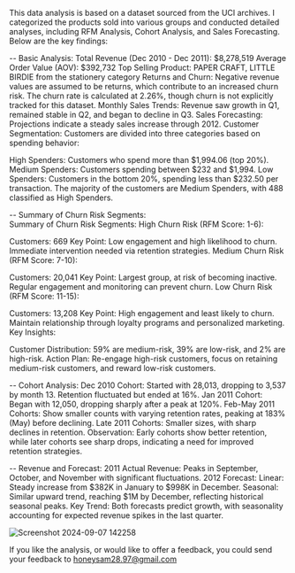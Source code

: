 This data analysis is based on a dataset sourced from the UCI archives. I categorized the products sold into various groups and conducted detailed analyses, including RFM Analysis, Cohort Analysis, and Sales Forecasting. 
Below are the key findings:

-- Basic Analysis:
Total Revenue (Dec 2010 - Dec 2011): $8,278,519
Average Order Value (AOV): $392,732
Top Selling Product: PAPER CRAFT, LITTLE BIRDIE from the stationery category
Returns and Churn: Negative revenue values are assumed to be returns, which contribute to an increased churn risk. The churn rate is calculated at 2.26%, though churn is not explicitly tracked for this dataset.
Monthly Sales Trends: Revenue saw growth in Q1, remained stable in Q2, and began to decline in Q3.
Sales Forecasting: Projections indicate a steady sales increase through 2012.
Customer Segmentation:
Customers are divided into three categories based on spending behavior:

High Spenders: Customers who spend more than $1,994.06 (top 20%).
Medium Spenders: Customers spending between $232 and $1,994.
Low Spenders: Customers in the bottom 20%, spending less than $232.50 per transaction.
The majority of the customers are Medium Spenders, with 488 classified as High Spenders.

-- Summary of Churn Risk Segments:	
Summary of Churn Risk Segments:
High Churn Risk (RFM Score: 1-6):

Customers: 669
Key Point: Low engagement and high likelihood to churn. Immediate intervention needed via retention strategies.
Medium Churn Risk (RFM Score: 7-10):

Customers: 20,041
Key Point: Largest group, at risk of becoming inactive. Regular engagement and monitoring can prevent churn.
Low Churn Risk (RFM Score: 11-15):

Customers: 13,208
Key Point: High engagement and least likely to churn. Maintain relationship through loyalty programs and personalized marketing.
Key Insights:

Customer Distribution: 59% are medium-risk, 39% are low-risk, and 2% are high-risk.
Action Plan: Re-engage high-risk customers, focus on retaining medium-risk customers, and reward low-risk customers.

 -- Cohort Analysis:
Dec 2010 Cohort: Started with 28,013, dropping to 3,537 by month 13. Retention fluctuated but ended at 16%.
Jan 2011 Cohort: Began with 12,050, dropping sharply after a peak at 120%.
Feb-May 2011 Cohorts: Show smaller counts with varying retention rates, peaking at 183% (May) before declining.
Late 2011 Cohorts: Smaller sizes, with sharp declines in retention.
Observation: Early cohorts show better retention, while later cohorts see sharp drops, indicating a need for improved retention strategies.

-- Revenue and Forecast:
2011 Actual Revenue: Peaks in September, October, and November with significant fluctuations.
2012 Forecast:
Linear: Steady increase from $382K in January to $998K in December.
Seasonal: Similar upward trend, reaching $1M by December, reflecting historical seasonal peaks.
Key Trend: Both forecasts predict growth, with seasonality accounting for expected revenue spikes in the last quarter.

![Screenshot 2024-09-07 142258](https://github.com/user-attachments/assets/dda12064-d2d9-41ee-bce6-cc108f5434ec)

If you like the analysis, or would like to offer a feedback, you could send your feedback to honeysam28.97@gmail.com 
